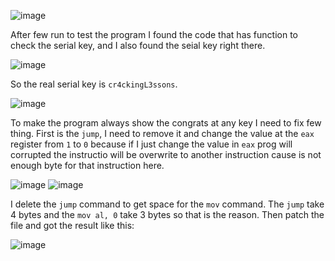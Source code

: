 ![image](https://github.com/user-attachments/assets/e6d8695d-e9f9-4686-b0f6-cde6ca6c3bc3)

After few run to test the program I found the code that has function to check the serial key, and I also found the seial key right there.

![image](https://github.com/user-attachments/assets/36b26c55-358a-419e-bbb0-e6e4bcde2b4e)

So the real serial key is `cr4ckingL3ssons`.

![image](https://github.com/user-attachments/assets/771ab50d-a8a1-49d7-b140-531a3d16446d)

To make the program always show the congrats at any key I need to fix few thing.
First is the `jump`, I need to remove it and change the value at the `eax` register from `1` to `0` because if I just change the value in `eax` prog will corrupted the instructio will be overwrite to another instruction cause is not enough byte for that instruction here.

![image](https://github.com/user-attachments/assets/67d97edf-4082-404a-9417-855608bf9a87)
![image](https://github.com/user-attachments/assets/583b5689-514a-49ca-b1de-eee63ba5a381)

I delete the `jump` command to get space for the `mov` command. The `jump` take 4 bytes and the `mov al, 0` take 3 bytes so that is the reason.
Then patch the file and got the result like this:

![image](https://github.com/user-attachments/assets/83e545f7-aae3-43c6-a1b7-57e13f62e68f)
